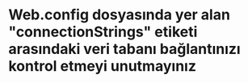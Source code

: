 # Web.config dosyasında yer alan "connectionStrings" etiketi arasındaki veri tabanı bağlantınızı kontrol etmeyi unutmayınız
